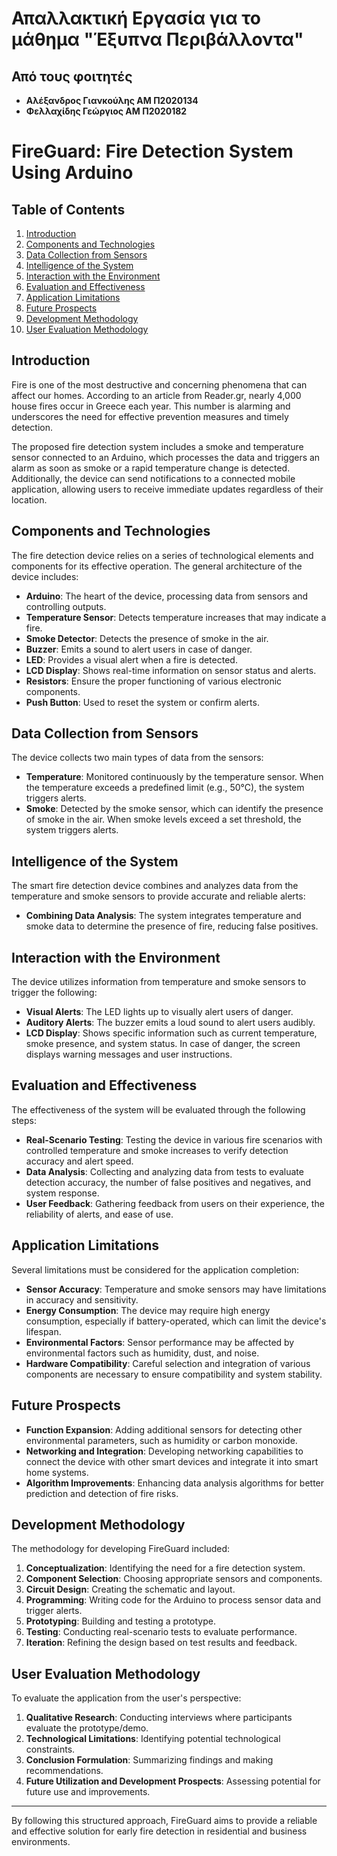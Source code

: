 # Απαλλακτική Εργασία για το μάθημα "Έξυπνα Περιβάλλοντα"
## Από τους φοιτητές
- **Αλέξανδρος Γιανκούλης ΑΜ Π2020134**
- **Φελλαχίδης Γεώργιος ΑΜ Π2020182**

# FireGuard: Fire Detection System Using Arduino

## Table of Contents
1. [Introduction](#introduction)
2. [Components and Technologies](#components-and-technologies)
3. [Data Collection from Sensors](#data-collection-from-sensors)
4. [Intelligence of the System](#intelligence-of-the-system)
5. [Interaction with the Environment](#interaction-with-the-environment)
6. [Evaluation and Effectiveness](#evaluation-and-effectiveness)
7. [Application Limitations](#application-limitations)
8. [Future Prospects](#future-prospects)
9. [Development Methodology](#development-methodology)
10. [User Evaluation Methodology](#user-evaluation-methodology)

## Introduction
Fire is one of the most destructive and concerning phenomena that can affect our homes. According to an article from Reader.gr, nearly 4,000 house fires occur in Greece each year. This number is alarming and underscores the need for effective prevention measures and timely detection.

The proposed fire detection system includes a smoke and temperature sensor connected to an Arduino, which processes the data and triggers an alarm as soon as smoke or a rapid temperature change is detected. Additionally, the device can send notifications to a connected mobile application, allowing users to receive immediate updates regardless of their location.

## Components and Technologies
The fire detection device relies on a series of technological elements and components for its effective operation. The general architecture of the device includes:
- **Arduino**: The heart of the device, processing data from sensors and controlling outputs.
- **Temperature Sensor**: Detects temperature increases that may indicate a fire.
- **Smoke Detector**: Detects the presence of smoke in the air.
- **Buzzer**: Emits a sound to alert users in case of danger.
- **LED**: Provides a visual alert when a fire is detected.
- **LCD Display**: Shows real-time information on sensor status and alerts.
- **Resistors**: Ensure the proper functioning of various electronic components.
- **Push Button**: Used to reset the system or confirm alerts.

## Data Collection from Sensors
The device collects two main types of data from the sensors:
- **Temperature**: Monitored continuously by the temperature sensor. When the temperature exceeds a predefined limit (e.g., 50°C), the system triggers alerts.
- **Smoke**: Detected by the smoke sensor, which can identify the presence of smoke in the air. When smoke levels exceed a set threshold, the system triggers alerts.

## Intelligence of the System
The smart fire detection device combines and analyzes data from the temperature and smoke sensors to provide accurate and reliable alerts:
- **Combining Data Analysis**: The system integrates temperature and smoke data to determine the presence of fire, reducing false positives.

## Interaction with the Environment
The device utilizes information from temperature and smoke sensors to trigger the following:
- **Visual Alerts**: The LED lights up to visually alert users of danger.
- **Auditory Alerts**: The buzzer emits a loud sound to alert users audibly.
- **LCD Display**: Shows specific information such as current temperature, smoke presence, and system status. In case of danger, the screen displays warning messages and user instructions.

## Evaluation and Effectiveness
The effectiveness of the system will be evaluated through the following steps:
- **Real-Scenario Testing**: Testing the device in various fire scenarios with controlled temperature and smoke increases to verify detection accuracy and alert speed.
- **Data Analysis**: Collecting and analyzing data from tests to evaluate detection accuracy, the number of false positives and negatives, and system response.
- **User Feedback**: Gathering feedback from users on their experience, the reliability of alerts, and ease of use.

## Application Limitations
Several limitations must be considered for the application completion:
- **Sensor Accuracy**: Temperature and smoke sensors may have limitations in accuracy and sensitivity.
- **Energy Consumption**: The device may require high energy consumption, especially if battery-operated, which can limit the device's lifespan.
- **Environmental Factors**: Sensor performance may be affected by environmental factors such as humidity, dust, and noise.
- **Hardware Compatibility**: Careful selection and integration of various components are necessary to ensure compatibility and system stability.

## Future Prospects
- **Function Expansion**: Adding additional sensors for detecting other environmental parameters, such as humidity or carbon monoxide.
- **Networking and Integration**: Developing networking capabilities to connect the device with other smart devices and integrate it into smart home systems.
- **Algorithm Improvements**: Enhancing data analysis algorithms for better prediction and detection of fire risks.

## Development Methodology
The methodology for developing FireGuard included:
1. **Conceptualization**: Identifying the need for a fire detection system.
2. **Component Selection**: Choosing appropriate sensors and components.
3. **Circuit Design**: Creating the schematic and layout.
4. **Programming**: Writing code for the Arduino to process sensor data and trigger alerts.
5. **Prototyping**: Building and testing a prototype.
6. **Testing**: Conducting real-scenario tests to evaluate performance.
7. **Iteration**: Refining the design based on test results and feedback.

## User Evaluation Methodology
To evaluate the application from the user's perspective:
1. **Qualitative Research**: Conducting interviews where participants evaluate the prototype/demo.
2. **Technological Limitations**: Identifying potential technological constraints.
3. **Conclusion Formulation**: Summarizing findings and making recommendations.
4. **Future Utilization and Development Prospects**: Assessing potential for future use and improvements.

---

By following this structured approach, FireGuard aims to provide a reliable and effective solution for early fire detection in residential and business environments.
